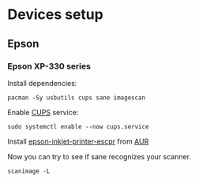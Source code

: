 # Devices setup

## Epson

### Epson XP-330 series

Install dependencies:

```shell
pacman -Sy usbutils cups sane imagescan
```

Enable [CUPS](https://wiki.archlinux.org/title/CUPS) service:

```shell
sudo systemctl enable --now cups.service
```

Install [epson-inkjet-printer-escpr](https://aur.archlinux.org/packages/epson-inkjet-printer-escpr) from [AUR](https://wiki.archlinux.org/title/Arch_User_Repository)

Now you can try to see if sane recognizes your scanner. 

```shell
scanimage -L
```


